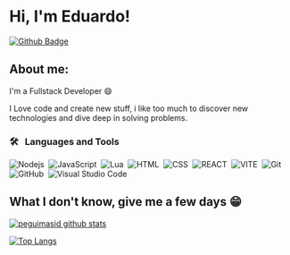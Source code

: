 
# Hi, I'm Eduardo!

[![Github Badge](https://img.shields.io/badge/-Github-000?style=flat-square&logo=Github&logoColor=white&link=https://github.com/eduardoribeirw)](https://github.com/eduardoribeirw)
## About me:

I'm a Fullstack Developer :smile:

I Love code and create new stuff, i like too much to discover new technologies and dive deep in solving problems.

### 🛠 &nbsp; **Languages and Tools**

![Nodejs](https://img.shields.io/badge/-Node.js-05122A?style=flat&logo=node.js)&nbsp;
![JavaScript](https://img.shields.io/badge/-JavaScript-05122A?style=flat&logo=javascript)&nbsp;
![Lua](https://img.shields.io/badge/-Lua-05122A?style=flat&logo=lua)&nbsp;
![HTML](https://img.shields.io/badge/-HTML-05122A?style=flat&logo=HTML5)&nbsp;
![CSS](https://img.shields.io/badge/-CSS-05122A?style=flat&logo=CSS3&logoColor=1572B6)&nbsp;
![REACT](https://img.shields.io/badge/-REACT-05122A?style=flat&logo=REACT&logoColor=1572B6)&nbsp;
![VITE](https://img.shields.io/badge/-VITE-05122A?style=flat&logo=VITE&logoColor=white)&nbsp;
![Git](https://img.shields.io/badge/-Git-05122A?style=flat&logo=git)&nbsp;
![GitHub](https://img.shields.io/badge/-GitHub-05122A?style=flat&logo=github)&nbsp;
![Visual Studio Code](https://img.shields.io/badge/-Visual%20Studio%20Code-05122A?style=flat&logo=visual-studio-code&logoColor=007ACC)&nbsp;

## What I don't know, give me a few days 😁

[![peguimasid github stats](https://github-readme-stats.vercel.app/api?username=eduardoribeirw&show_icons=true&title_color=fff&icon_color=7159c1&text_color=f8f8f2&bg_color=171c24&count_private=true)](https://github.com/eduardoribeirw)

[![Top Langs](https://github-readme-stats.vercel.app/api/top-langs/?username=diego3g&layout=compact&title_color=fff&text_color=f8f8f2&hide=java&bg_color=171c24)](https://github.com/eduardoribeirw)
